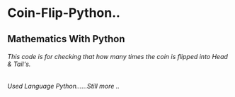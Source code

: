 # Coin-Flip-Python..
## Mathematics With Python 

###### This code is for checking that how many times the coin is flipped into Head & Tail's.
###### Used Language Python......Still more ..
